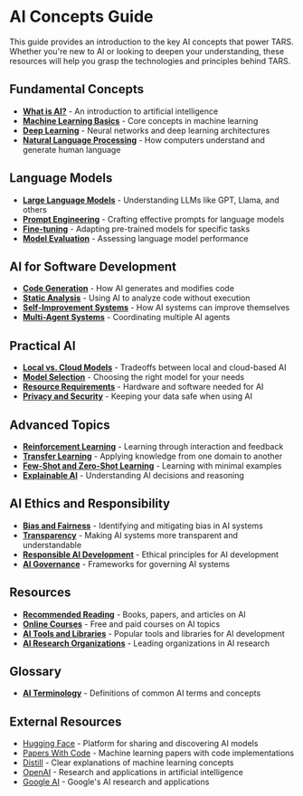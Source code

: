 # AI Concepts Guide

This guide provides an introduction to the key AI concepts that power TARS. Whether you're new to AI or looking to deepen your understanding, these resources will help you grasp the technologies and principles behind TARS.

## Fundamental Concepts

- [**What is AI?**](what-is-ai.md) - An introduction to artificial intelligence
- [**Machine Learning Basics**](machine-learning-basics.md) - Core concepts in machine learning
- [**Deep Learning**](deep-learning.md) - Neural networks and deep learning architectures
- [**Natural Language Processing**](nlp.md) - How computers understand and generate human language

## Language Models

- [**Large Language Models**](large-language-models.md) - Understanding LLMs like GPT, Llama, and others
- [**Prompt Engineering**](prompt-engineering.md) - Crafting effective prompts for language models
- [**Fine-tuning**](fine-tuning.md) - Adapting pre-trained models for specific tasks
- [**Model Evaluation**](model-evaluation.md) - Assessing language model performance

## AI for Software Development

- [**Code Generation**](code-generation.md) - How AI generates and modifies code
- [**Static Analysis**](static-analysis.md) - Using AI to analyze code without execution
- [**Self-Improvement Systems**](self-improvement-systems.md) - How AI systems can improve themselves
- [**Multi-Agent Systems**](multi-agent-systems.md) - Coordinating multiple AI agents

## Practical AI

- [**Local vs. Cloud Models**](local-vs-cloud.md) - Tradeoffs between local and cloud-based AI
- [**Model Selection**](model-selection.md) - Choosing the right model for your needs
- [**Resource Requirements**](resource-requirements.md) - Hardware and software needed for AI
- [**Privacy and Security**](privacy-security.md) - Keeping your data safe when using AI

## Advanced Topics

- [**Reinforcement Learning**](reinforcement-learning.md) - Learning through interaction and feedback
- [**Transfer Learning**](transfer-learning.md) - Applying knowledge from one domain to another
- [**Few-Shot and Zero-Shot Learning**](few-shot-learning.md) - Learning with minimal examples
- [**Explainable AI**](explainable-ai.md) - Understanding AI decisions and reasoning

## AI Ethics and Responsibility

- [**Bias and Fairness**](bias-fairness.md) - Identifying and mitigating bias in AI systems
- [**Transparency**](transparency.md) - Making AI systems more transparent and understandable
- [**Responsible AI Development**](responsible-ai.md) - Ethical principles for AI development
- [**AI Governance**](ai-governance.md) - Frameworks for governing AI systems

## Resources

- [**Recommended Reading**](recommended-reading.md) - Books, papers, and articles on AI
- [**Online Courses**](online-courses.md) - Free and paid courses on AI topics
- [**AI Tools and Libraries**](ai-tools.md) - Popular tools and libraries for AI development
- [**AI Research Organizations**](ai-research.md) - Leading organizations in AI research

## Glossary

- [**AI Terminology**](glossary.md) - Definitions of common AI terms and concepts

## External Resources

- [Hugging Face](https://huggingface.co/) - Platform for sharing and discovering AI models
- [Papers With Code](https://paperswithcode.com/) - Machine learning papers with code implementations
- [Distill](https://distill.pub/) - Clear explanations of machine learning concepts
- [OpenAI](https://openai.com/) - Research and applications in artificial intelligence
- [Google AI](https://ai.google/) - Google's AI research and applications
